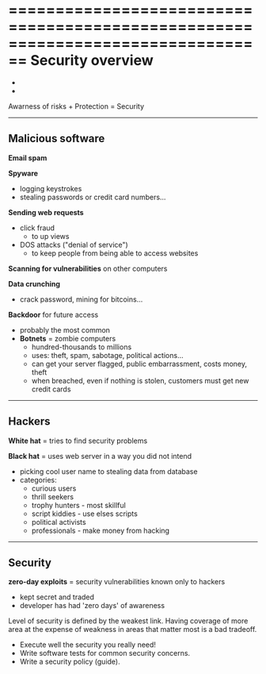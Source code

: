 ================================================================================
Security overview
================================================================================

* [](#)
* [](#)

Awarness of risks + Protection = Security

--------------------------------------------------------------------------------
Malicious software
--------------------------------------------------------------------------------

**Email spam**

**Spyware**
  * logging keystrokes 
  * stealing passwords or credit card numbers...
   
**Sending web requests**
  * click fraud 
      * to up views
  * DOS attacks ("denial of service") 
      * to keep people from being able to access websites
       
**Scanning for vulnerabilities** on other computers

**Data crunching**
  * crack password, mining for bitcoins...
   
**Backdoor** for future access
  * probably the most common
  * **Botnets**
      = zombie computers
      * hundred-thousands to millions
      * uses: theft, spam, sabotage, political actions...
      * can get your server flagged, public embarrassment, costs money, theft
      * when breached, even if nothing is stolen, customers must get new credit cards

--------------------------------------------------------------------------------
Hackers
--------------------------------------------------------------------------------

**White hat** 
  = tries to find security problems

**Black hat**
  = uses web server in a way you did not intend
  * picking cool user name to stealing data from database
  * categories:
      * curious users 
      * thrill seekers
      * trophy hunters - most skillful
      * script kiddies - use elses scripts
      * political activists
      * professionals - make money from hacking

--------------------------------------------------------------------------------
Security
--------------------------------------------------------------------------------

**zero-day exploits**
  = security vulnerabilities known only to hackers
  * kept secret and traded
  * developer has had 'zero days' of awareness

Level of security is defined by the weakest link.
Having coverage of more area at the expense of weakness in areas that matter 
most is a bad tradeoff.

* Execute well the security you really need!
* Write software tests for common security concerns.
* Write a security policy (guide).
